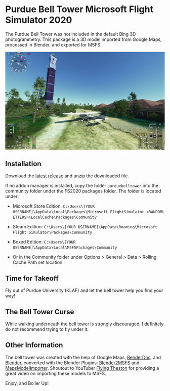 # Purdue Bell Tower Microsoft Flight Simulator 2020

The Purdue Bell Tower was not included in the default Bing 3D photogrammetry. This package is a 3D model imported from Google Maps, processed in Blender, and exported for MSFS.

![Screenshot of bell tower](screenshots/belltower1.jpg)

## Installation

Download the [latest release](https://github.com/aharonhannan/msfs-purdue-bell-tower/releases) and unzip the downloaded file.

If no addon manager is installed, copy the folder `purduebelltower` into the community folder under the FS2020 packages folder. The folder is located under:
- Microsoft Store Edition:
`C:\Users\[YOUR USERNAME]\AppData\Local\Packages\Microsoft.FlightSimulator_<RANDOMLETTERS>\LocalCache\Packages\Community`

- Steam Edition:
`C:\Users\[YOUR USERNAME]\AppData\Roaming\Microsoft Flight Simulator\Packages\Community`

- Boxed Edition:
`C:\Users\[YOUR USERNAME]\AppData\Local\MSFSPackages\Community`

- Or in the Community folder under Options > General > Data > Rolling Cache Path set location.

## Time for Takeoff

Fly out of Purdue University (KLAF) and let the bell tower help you find your way!

## The Bell Tower Curse

While walking underneath the bell tower is strongly discouraged, I definitely do not recommend trying to fly under it.


## Other Information

The bell tower was created with the help of Google Maps, [RenderDoc](https://renderdoc.org), and [Blender](https://www.blender.org/), converted with the Blender Plugins: [Blender2MSFS](https://www.fsdeveloper.com/forum/resources/blender2msfs-toolkit.256/) and [MapsModelImporter](https://github.com/eliemichel/MapsModelsImporter). Shoutout to YouTuber [Flying Theston](https://www.youtube.com/watch?v=ZdCP11rqpVk) for providing a great video on importing these models to MSFS. 


Enjoy, and Boiler Up!
